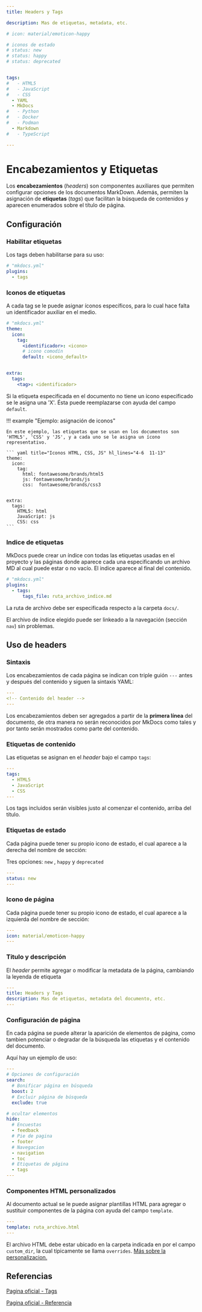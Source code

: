 ```yaml
---
title: Headers y Tags

description: Mas de etiquetas, metadata, etc. 

# icon: material/emoticon-happy 

# iconos de estado
# status: new
# status: happy
# status: deprecated


tags:
#   - HTML5
#   - JavaScript
#   - CSS
  - YAML
  - MkDocs
#   - Python
#   - Docker
#   - Podman
  - Markdown
#   - TypeScript

---
```


# Encabezamientos y Etiquetas


Los **encabezamientos** (*headers*) son componentes auxiliares que permiten configurar opciones de los documentos MarkDown. Además, permiten la asignación de **etiquetas** (*tags*) que facilitan la búsqueda de contenidos y aparecen enumerados sobre el título de página.


## Configuración

### Habilitar etiquetas

Los tags deben habilitarse para su uso:

``` yaml title="Habilitación de etiquetas"
# "mkdocs.yml"
plugins:
  - tags
```

### Iconos de etiquetas


A cada tag se le puede asignar íconos específicos, para lo cual hace falta un identificador auxiliar en el medio.

``` yaml title="Iconos personalizados" hl_lines="5 7 12"
# "mkdocs.yml"
theme:
  icon:
    tag:
      <identificador>: <icono>
      # icono comodín
      default: <icono_default>


extra:
  tags:
    <tag>: <identificador>
```

Si la etiqueta especificada en el documento no tiene un icono especificado se le asigna una 'X'. Ésta puede reemplazarse con ayuda del campo `default`.


!!! example "Ejemplo: asignación de iconos"

    En este ejemplo, las etiquetas que se usan en los documentos son 'HTML5', 'CSS' y 'JS', y a cada uno se le asigna un ícono representativo.

    ``` yaml title="Iconos HTML, CSS, JS" hl_lines="4-6  11-13"
    theme:
      icon:
        tag:
          html: fontawesome/brands/html5
          js: fontawesome/brands/js
          css:  fontawesome/brands/css3


    extra:
      tags:
        HTML5: html
        JavaScript: js
        CSS: css
    ``` 

### Indice de etiquetas


MkDocs puede crear un índice con todas las etiquetas usadas en el proyecto y las páginas donde aparece cada una especificando un archivo MD al cual puede estar o no vacío. El indice aparece al final del contenido.

``` yaml title="Crear índice de etiquetas" hl_lines="3-4"
# "mkdocs.yml"
plugins:
  - tags:
      tags_file: ruta_archivo_indice.md
``` 

La ruta de archivo debe ser especificada respecto a la carpeta `docs/`.

El archivo de índice elegido puede ser linkeado a la navegación (sección `nav`) sin problemas.



## Uso de headers


### Sintaxis

Los encabezamientos de cada página se indican con triple guión `---` antes y después del contenido y siguen la sintaxis YAML:

```yaml linenums="1" title="Headers - Sintaxis" hl_lines="1 3"
---
<!-- Contenido del header -->
---
```

Los encabezamientos deben ser agregados a partir de la **primera línea** del documento, de otra manera no serán reconocidos por MkDocs como tales y por tanto serán mostrados como parte del contenido.



### Etiquetas de contenido


Las etiquetas se asignan en el *header* bajo el campo `tags`: 

```yaml title="Tags de contenido"
---
tags:
  - HTML5
  - JavaScript
  - CSS
---
```

Los tags incluidos serán visibles justo al comenzar el contenido, arriba del título.


### Etiquetas de estado


Cada página puede tener su propio icono de estado, el cual aparece a la derecha del nombre de sección:

Tres opciones: `new` , `happy` y `deprecated`


``` yaml title="Tags de estado"
---
status: new
---
```




### Icono de página

Cada página puede tener su propio icono de estado, el cual aparece a la izquierda del nombre de sección:

```yaml title="Tags de estado"
---
icon: material/emoticon-happy 
---
```

### Titulo y descripción

El *header* permite agregar o modificar la metadata de la página, cambiando la leyenda de etiqueta


```yaml title="Tags de estado"
---
title: Headers y Tags
description: Mas de etiquetas, metadata del documento, etc. 
---
```


### Configuración de página


En cada página se puede alterar la aparición de elementos de página, como tambien potenciar o degradar de la búsqueda las etiquetas y el contenido del documento.

Aquí hay un ejemplo de uso:


``` yaml title="Configuración de página"
---
# Opciones de configuración
search:
  # Bonificar página en búsqueda 
  boost: 2  
  # Excluir página de búsqueda 
  exclude: true 

# ocultar elementos 
hide:
  # Encuestas 
  - feedback
  # Pie de pagina 
  - footer
  # Navegacion 
  - navigation
  - toc
  # Etiquetas de página 
  - tags
---
```

### Componentes HTML personalizados

Al documento actual se le puede asignar plantillas HTML para agregar o sustituir componentes de la página con ayuda del campo `template`.

```yaml title="Componentes"
---
template: ruta_archivo.html
---
```

El archivo HTML debe estar ubicado en la carpeta indicada en por el campo `custom_dir`, la cual típicamente se llama `overrides`. [Más sobre la personalizacion.](../setup/sobreescritura.md#configuración)



<!-- 
## Tags de carpetas


Creando un archivo `.meta.yml` (archivo oculto) dentro de un directorio se configuran las opciones y tags de todos los documentos internos del directorio.


``` yaml title="archivo de metadata"
# archivo ".meta.yml"
tags:
  - HTML5
  - JavaScript
  - CSS
```

SOLO PARA CLIENTES PREMIUM
 -->



## Referencias

[Pagina oficial - Tags](https://squidfunk.github.io/mkdocs-material/setup/setting-up-tags/)


[Pagina oficial - Referencia](https://squidfunk.github.io/mkdocs-material/reference/)